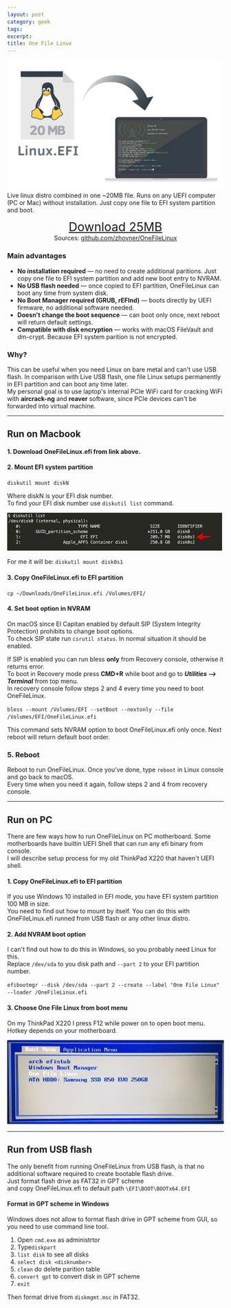 ```yaml
---
layout: post
category: geek
tags:
excerpt:
title: One File Linux
---
```


![One File Linux logo](/img/one-file-linux.png) Live linux distro combined in one ~20MB file. Runs on any UEFI computer (PC or Mac) without installation. Just copy one file to EFI system partition and boot. 

<div style="text-align:center;font-size: 200%;">
<a href="https://github.com/zhovner/OneFileLinux/releases/download/v0.3.1/OneFileLinux.efi">Download 25MB</a>
</div>
<div style="text-align:center;">
Sources: <a href="https://github.com/zhovner/OneFileLinux/">github.com/zhovner/OneFileLinux</a>
</div>
  
  
### Main advantages

* **No installation required** — no need to create additional paritions. Just copy one file to EFI system partition and add new boot entry to NVRAM.
* **No USB flash needed** — once copied to EFI partition, OneFileLinux can boot any time from system disk.
* **No Boot Manager required (GRUB, rEFInd)** — boots directly by UEFI firmware, no additional software needed.
* **Doesn't change the boot sequence** — can boot only once, next reboot will return default settings.
* **Compatible with disk encryption** — works with macOS FileVault and dm-crypt. Because EFI system parition is not encrypted.
  

### Why?

This can be useful when you need Linux on bare metal and can't use USB flash. In comparison with Live USB flash, one file Linux setups permanently in EFI partition and can boot any time later.  
My personal goal is to use laptop's internal PCIe WiFi card for cracking WiFi with <b>aircrack-ng</b> and <b>reaver</b> software, since PCIe devices can't be forwarded into virtual machine. 

---
  
## Run on Macbook

#### 1. Download OneFileLinux.efi from link above.  
  
  

#### 2. Mount EFI system partition 

`diskutil mount diskN` 

Where diskN is your EFI disk number.  
To find your EFI disk number use `diskutil list` command.  
  
<img width="500" alt="macOS diskutil list EFI partition" src="/img/diskutil-list-efi.png" />

For me it will be: `diskutil mount disk0s1`

  
  
  
#### 3. Copy OneFileLinux.efi to EFI partition
  
`cp ~/Downloads/OneFileLinux.efi /Volumes/EFI/`

  
  
#### 4. Set boot option in NVRAM

On macOS since El Capitan enabled by default SIP (System Integrity Protection) prohibits to change boot options.  
To check SIP state run `csrutil status`. In normal situation it should be enabled.  
  
If SIP is enabled you can run bless <b>only</b> from Recovery console, otherwise it returns error.  
To boot in Recovery mode press <b>CMD+R</b> while boot and go to **_Utilities —> Terminal_** from top menu.  
In recovery console follow steps 2 and 4 every time you need to boot OneFileLinux.  

`bless --mount /Volumes/EFI --setBoot --nextonly --file /Volumes/EFI/OneFileLinux.efi`
  
  
This command sets NVRAM option to boot OneFileLinux.efi only once. Next reboot will return default boot order. 
  
  
  
### 5. Reboot 

Reboot to run OneFileLinux. Once you've done, type `reboot` in Linux console and go back to macOS.   
Every time when you need it again, follow steps 2 and 4 from recovery console.

---

## Run on PC
There are few ways how to run OneFileLinux on PC motherboard. Some motherboards have builtin UEFI Shell that can run any efi binary from console.  
I will describe setup process for my old ThinkPad X220 that haven't UEFI shell. 

#### 1. Copy OneFileLinux.efi to EFI partition 
  
If you use Windows 10 installed in EFI mode, you have EFI system partition 100 MB in size.  
You need to find out how to mount by itself. You can do this with OneFileLinux.efi runned from USB flash or any other linux distro.


#### 2. Add NVRAM boot option

I can't find out how to do this in Windows, so you probably need Linux for this.  
Replace `/dev/sda` to you disk path and `--part 2` to your EFI partition number.  
  
`efibootmgr --disk /dev/sda --part 2 --create --label "One File Linux" --loader /OneFileLinux.efi`

#### 3. Choose One File Linux from boot menu

On my ThinkPad X220 I press F12 while power on to open boot menu. Hotkey depends on your motherboard.  
  
<img alt="ThinkPad X220 boot menu" width="600" src="/img/thinkpad-x220-boot-menu.png" />

---

## Run from USB flash
The only benefit from running OneFileLinux from USB flash, is that no additional software required to create bootable flash drive.  
Just format flash drive as FAT32 in GPT scheme  
and copy OneFileLinux.efi to default path `\EFI\BOOT\BOOTx64.EFI`  


#### Format in GPT scheme in Windows  

Windows does not allow to format flash drive in GPT scheme from GUI, so you need to use command line tool.  
1. Open `cmd.exe` as administrtor 
2. Type`diskpart`
3. `list disk` to see all disks
4. `select disk <disknumber>`
5. `clean` do delete parition table
6. `convert gpt` to convert disk in GPT scheme
7. `exit`

Then format drive from `diskmgmt.msc` in FAT32.




